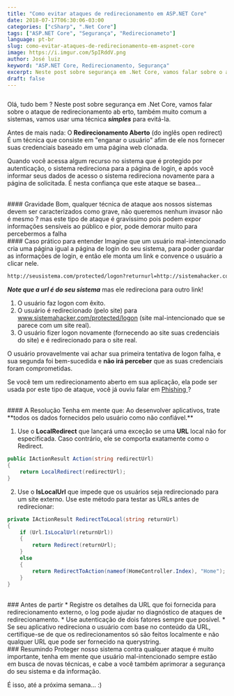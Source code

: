 ```yaml
---
title: "Como evitar ataques de redirecionamento em ASP.NET Core"
date: 2018-07-17T06:30:06-03:00
categories: ["cSharp", ".Net Core"]
tags: ["ASP.NET Core", "Segurança", "Redirecionameto"]
language: pt-br
slug: como-evitar-ataques-de-redirecionamento-em-aspnet-core
image: https://i.imgur.com/5pIRddV.png
author: José luiz
keyword: "ASP.NET Core, Redirecionamento, Segurança"
excerpt: Neste post sobre segurança em .Net Core, vamos falar sobre o ataque de redirecionamento de URL, também muito comum a sistemas, vamos usar uma técnica simples para evitá-la.  
draft: false
---
```


<!-- {{< youtube 7vMylg7FhaQ >}} -->
<img src="https://i.imgur.com/5pIRddV.png" class="img-fluid" alt="">

<br>

Olá, tudo bem ? Neste post sobre segurança em .Net Core, vamos falar sobre o ataque de redirecionamento ab erto, também muito comum a sistemas, vamos usar uma técnica ***simples*** para evitá-la.

Antes de mais nada: O **Redirecionamento Aberto** (do inglês open redirect) É um técnica que consiste em "enganar o usuário" afim  de ele nos fornecer suas credenciais baseado em uma página web clonada.

Quando você acessa algum recurso no sistema que é protegido por autenticação, o sistema redireciona para a página de login, e após você informar seus dados de acesso o sistema redireciona novamente para a página de solicitada. É nesta confiança que este ataque se basea...

<br>
#### Gravidade
Bom, qualquer técnica de ataque aos nossos sistemas devem ser caracterizados como grave, não queremos nenhum invasor não é mesmo ? mas este tipo de ataque é gravíssimo pois podem expor informações sensíveis ao público e pior, pode demorar muito para percebermos a falha

<br>
#### Caso prático para entender
Imagine que um usuário mal-intencionado cria uma página igual a página de login do seu sistema, para poder guardar as informações de login, e então ele monta um link e convence o usuário a clicar nele.

```html
http://seusistema.com/protected/logon?returnurl=http://sistemahacker.com/protected/logon
```

***Note que a url é do seu sistema*** mas ele redireciona para outro link!

1. O usuário faz logon com êxito.
2. O usuário é redirecionado (pelo site) para www.sistemahacker.com/protected/logon (site mal-intencionado que se parece com um site real).
3. O usuário fizer logon novamente (fornecendo ao site suas credenciais do site) e é redirecionado para o site real.

O usuário provavelmente vai achar sua primeira tentativa de logon falha, e sua segunda foi bem-sucedida e **não irá perceber** que as suas credenciais foram comprometidas. 

Se você tem um redirecionamento aberto em sua aplicação, ela pode ser usada por este tipo de ataque, você já ouviu falar em <a href="https://pt.wikipedia.org/wiki/Phishing" target="_blank"> Phishing  </a> ? 

<br>
#### A Resolução
Tenha em mente que: Ao desenvolver aplicativos, trate **todos os dados fornecidos pelo usuário como não confiável.**

1. Use o **LocalRedirect** que lançará uma exceção se uma **URL** local não for especificada. Caso contrário, ele se comporta exatamente como o Redirect.

```csharp
public IActionResult Action(string redirectUrl)
{
    return LocalRedirect(redirectUrl);
}
```

2. Use o **IsLocalUrl** que impede que os usuários seja redirecionado para um site externo. Use este método para testar as URLs antes de redirecionar:


```csharp
private IActionResult RedirectToLocal(string returnUrl)
{
    if (Url.IsLocalUrl(returnUrl))
    {
        return Redirect(returnUrl);
    }
    else
    {
        return RedirectToAction(nameof(HomeController.Index), "Home");
    }
}
``` 


<br>
### Antes de partir
* Registre os detalhes da URL que foi fornecida para redirecionamento externo, o log pode ajudar no diagnóstico de ataques de redirecionamento.
* Use autenticação de dois fatores sempre que posível.
* Se seu aplicativo redireciona o usuário com base no conteúdo da URL, certifique-se de que os redirecionamentos só são feitos localmente e não qualquer URL que pode ser fornecido na querystring.


<br>
### Resumindo
Proteger nosso sistema contra qualquer ataque é muito importante, tenha em mente que usuário mal-intencionado sempre estão em busca de novas técnicas, e cabe a você também aprimorar a segurança do seu sistema e da informação. 

É isso, até a próxima semana... :) 
